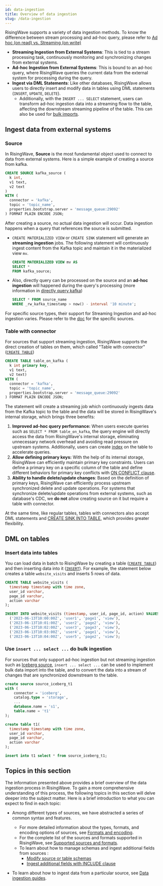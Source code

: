 ```yaml
---
id: data-ingestion
title: Overview of data ingestion
slug: /data-ingestion
---
```

<head>
  <link rel="canonical" href="https://docs.risingwave.com/docs/current/data-ingestion/" />
</head>

RisingWave supports a variety of data ingestion methods. To know the difference between stream processing and ad-hoc query, please refer to [Ad hoc (on read) vs. Streaming (on write)](/transform/overview.md#ad-hoc-on-read-vs-streaming-on-write)

- **Streaming Ingestion from External Systems**: This is tied to a stream processing task, continuously monitoring and synchronizing changes from external systems.
- **Ad-hoc Ingestion from External Systems**: This is bound to an ad-hoc query, where RisingWave queries the current data from the external system for processing during the query.
- **Ingest via DML Statements**: Like other databases, RisingWave allows users to directly insert and modify data in tables using DML statements (`INSERT`, `UPDATE`, `DELETE`). 
  - Additionally, with the `INSERT ... SELECT` statement, users can transform ad-hoc ingestion data into a streaming flow to the table, affecting the downstream streaming pipeline of the table. This can also be used for [bulk imports](./data-ingestion.md#use-insert--select--do-bulk-ingestion).

## Ingest data from external systems

### Source

In RisingWave, **Source** is the most fundamental object used to connect to data from external systems. Here is a simple example of creating a source from kafka.

```SQL
CREATE SOURCE kafka_source (
  k int, 
  v1 text,
  v2 text
)
WITH (
  connector = 'kafka',
  topic = 'topic_name',
  properties.bootstrap.server = 'message_queue:29092'
) FORMAT PLAIN ENCODE JSON;
```

After creating a source, no actual data ingestion will occur. Data ingestion happens when a query that references the source is submitted. 

- `CREATE MATERIALIZED VIEW` or `CREATE SINK` statement will generate an **streaming ingestion** jobs. 
The following statement will continuously ingest content from the Kafka topic and maintain it in the materialized view `mv`.

  ```SQL
  CREATE MATERIALIZED VIEW mv AS
  SELECT *
  FROM kafka_source;
  ```

- Also, directly query can be processed on the source and an **ad-hoc ingestion** will happened during the query's processing (more information in [directly query kafka](/ingest/ingest-from-kafka.md#query-kafka-timestamp))
  ```SQL
  SELECT * FROM source_name
  WHERE _rw_kafka_timestamp > now() - interval '10 minute';
  ```

For specific source types, their support for Streaming Ingestion and ad-hoc ingestion varies. Please refer to the [doc](/docs/current/sources) for the specific sources.

### Table with connector

For sources that support streaming ingestion, RisingWave supports the direct creation of tables on them, which called "Table with connector"([`CREATE TABLE`](/sql/commands/sql-create-table.md))

```SQL
CREATE TABLE table_on_kafka (
  k int primary key, 
  v1 text,
  v2 text)
WITH (
  connector = 'kafka',
  topic = 'topic_name',
  properties.bootstrap.server = 'message_queue:29092'
) FORMAT PLAIN ENCODE JSON;
```

The statement will create a streaming job which continuously ingests data from the Kafka topic to the table and the data will be stored in RisingWave's internal storage, which brings three benefits:
1. **Improved ad-hoc query performance:** When users execute queries such as `SELECT * FROM table_on_kafka`, the query engine will directly access the data from RisingWave's internal storage, eliminating unnecessary network overhead and avoiding read pressure on upstream systems. Additionally, users can create [index](/transform/indexes.md) on the table to accelerate queries.
2. **Allow defining primary keys:** With the help of its internal storage, RisingWave can efficiently maintain primary key constraints. Users can define a primary key on a specific column of the table and define different behaviors for primary key conflicts with [ON CONFLICT clause](/sql/commands/sql-create-table.md#pk-conflict-behavior).
3. **Ability to handle delete/update changes**: Based on the definition of primary keys, RisingWave can efficiently process upstream synchronized delete and update operations. For systems that synchronize delete/update operations from external systems, such as database's CDC, we **do not** allow creating source on it but require a table with connector.

At the same time, like regular tables, tables with connectors also accept DML statements and [CREATE SINK INTO TABLE](/sql/commands/sql-create-sink-into.md), which provides greater flexibility.

## DML on tables

### Insert data into tables
You can load data in batch to RisingWave by creating a table ([`CREATE TABLE`](/sql/commands/sql-create-table.md)) and then inserting data into it ([`INSERT`](/sql/commands/sql-insert.md)). For example, the statement below creates a table `website_visits` and inserts 5 rows of data.

```sql
CREATE TABLE website_visits (
  timestamp timestamp with time zone,
  user_id varchar,
  page_id varchar,
  action varchar
);

INSERT INTO website_visits (timestamp, user_id, page_id, action) VALUES
  ('2023-06-13T10:00:00Z', 'user1', 'page1', 'view'),
  ('2023-06-13T10:01:00Z', 'user2', 'page2', 'view'),
  ('2023-06-13T10:02:00Z', 'user3', 'page3', 'view'),
  ('2023-06-13T10:03:00Z', 'user4', 'page1', 'view'),
  ('2023-06-13T10:04:00Z', 'user5', 'page2', 'view');
```

### Use `insert ... select ...` do bulk ingestion

For sources that only support ad-hoc ingestion but not streaming ingestion such as [Iceberg source](/docs/next/ingest-from-iceberg/),  `insert ... select ...` can be used to implement bulk data import into the table, and to convert the data into a stream of changes that are synchronized downstream to the table.

```SQL
create source source_iceberg_t1
with (
    connector = 'iceberg',
    catalog.type = 'storage',
    ...
    database.name = 's1',
    table.name = 't1'
);

create table t1(
  timestamp timestamp with time zone,
  user_id varchar,
  page_id varchar,
  action varchar
);

insert into t1 select * from source_iceberg_t1;
```

## Topics in this section

The information presented above provides a brief overview of the data ingestion process in RisingWave. To gain a more comprehensive understanding of this process, the following topics in this section will delve deeper into the subject matter. Here is a brief introduction to what you can expect to find in each topic:

- Among different types of sources, we have abstracted a series of common syntax and features.
  - For more detailed information about the types, formats, and encoding options of sources, see [Formats and encoding](/ingest/formats-and-encode-parameters.md).
  - For the complete list of the sources and formats supported in RisingWave, see [Supported sources and formats](/ingest/supported-sources-and-formats.md).
  - To learn about how to manage schemas and ingest additional fields from sources :
    - [Modify source or table schemas](/ingest/modify-schemas.md)
    - [Ingest additional fields with INCLUDE clause](/ingest/include-clause.md)

- To learn about how to ingest data from a particular source, see [Data ingestion guides](/docs/current/sources).